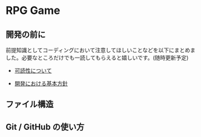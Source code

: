 # RPG Game

## 開発の前に

前提知識としてコーディングにおいて注意してほしいことなどを以下にまとめました。必要なところだけでも一読してもらえると嬉しいです。(随時更新予定)

- [可読性について](markdown/readability.md)

- [開発における基本方針](markdown/policy.md)

## ファイル構造

## Git / GitHub の使い方



